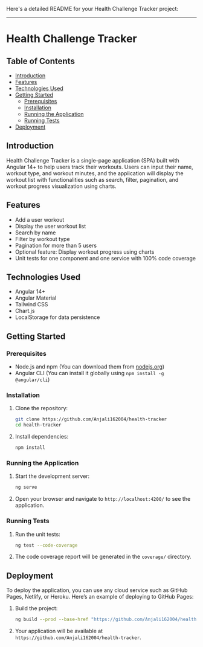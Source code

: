 Here's a detailed README for your Health Challenge Tracker project:

---

# Health Challenge Tracker

## Table of Contents

- [Introduction](#introduction)
- [Features](#features)
- [Technologies Used](#technologies-used)
- [Getting Started](#getting-started)
  - [Prerequisites](#prerequisites)
  - [Installation](#installation)
  - [Running the Application](#running-the-application)
  - [Running Tests](#running-tests)
- [Deployment](#deployment)
 
## Introduction

Health Challenge Tracker is a single-page application (SPA) built with Angular 14+ to help users track their workouts. Users can input their name, workout type, and workout minutes, and the application will display the workout list with functionalities such as search, filter, pagination, and workout progress visualization using charts.

## Features

- Add a user workout
- Display the user workout list
- Search by name
- Filter by workout type
- Pagination for more than 5 users
- Optional feature: Display workout progress using charts
- Unit tests for one component and one service with 100% code coverage

## Technologies Used

- Angular 14+
- Angular Material
- Tailwind CSS
- Chart.js
- LocalStorage for data persistence

## Getting Started

### Prerequisites

- Node.js and npm (You can download them from [nodejs.org](https://nodejs.org/))
- Angular CLI (You can install it globally using `npm install -g @angular/cli`)

### Installation

1. Clone the repository:
   ```sh
   git clone https://github.com/Anjali162004/health-tracker
   cd health-tracker
   ```

2. Install dependencies:
   ```sh
   npm install
   ```

### Running the Application

1. Start the development server:
   ```sh
   ng serve
   ```

2. Open your browser and navigate to `http://localhost:4200/` to see the application.

### Running Tests

1. Run the unit tests:
   ```sh
   ng test --code-coverage
   ```

2. The code coverage report will be generated in the `coverage/` directory.

## Deployment

To deploy the application, you can use any cloud service such as GitHub Pages, Netlify, or Heroku. Here’s an example of deploying to GitHub Pages:

1. Build the project:
   ```sh
   ng build --prod --base-href "https://github.com/Anjali162004/health-tracker"
   ```
 

2. Your application will be available at `https://github.com/Anjali162004/health-tracker`.
 